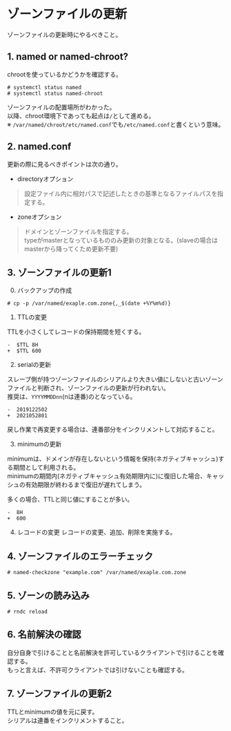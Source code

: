 # ゾーンファイルの更新
ゾーンファイルの更新時にやるべきこと。  
## 1. named or named-chroot?
chrootを使っているかどうかを確認する。
```
# systemctl status named
# systemctl status named-chroot
```
ゾーンファイルの配置場所がわかった。  
以降、chroot環境下であっても起点は`/`として進める。  
※ `/var/named/chroot/etc/named.conf`でも`/etc/named.conf`と書くという意味。
## 2. named.conf
更新の際に見るべきポイントは次の通り。
- directoryオプション
> 設定ファイル内に相対パスで記述したときの基準となるファイルパスを指定する。
- zoneオプション
> ドメインとゾーンファイルを指定する。  
> typeがmasterとなっているもののみ更新の対象となる。(slaveの場合はmasterから降ってくため更新不要)  
## 3. ゾーンファイルの更新1
0. バックアップの作成
```
# cp -p /var/named/exaple.com.zone{,_$(date +%Y%m%d)}
```
1. TTLの変更  

TTLを小さくしてレコードの保持期間を短くする。  
```
-  $TTL 8H
+  $TTL 600
```
2. serialの更新  

スレーブ側が持つゾーンファイルのシリアルより大きい値にしないと古いゾーンファイルと判断され、ゾーンファイルの更新が行われない。  
推奨は、`YYYYMMDDnn`(nは連番)のとなっている。
```
-  2019122502
+  2021052801
```
戻し作業で再変更する場合は、連番部分をインクリメントして対応すること。  

3. minimumの更新  
  
minimumは、ドメインが存在しないという情報を保持(ネガティブキャッシュ)する期間として利用される。  
minimumの期間内(ネガティブキャッシュ有効期限内に)に復旧した場合、キャッシュの有効期限が終わるまで復旧が遅れてしまう。  
  
多くの場合、TTLと同じ値にすることが多い。
```
-  8H
+  600
```

4. レコードの変更
レコードの変更、追加、削除を実施する。

## 4. ゾーンファイルのエラーチェック
```
# named-checkzone "example.com" /var/named/exaple.com.zone
```

## 5. ゾーンの読み込み
```
# rndc reload
```
## 6. 名前解決の確認
自分自身で引けることと名前解決を許可しているクライアントで引けることを確認する。  
もっと言えば、不許可クライアントでは引けないことも確認する。

## 7. ゾーンファイルの更新2
TTLとminimumの値を元に戻す。  
シリアルは連番をインクリメントすること。
